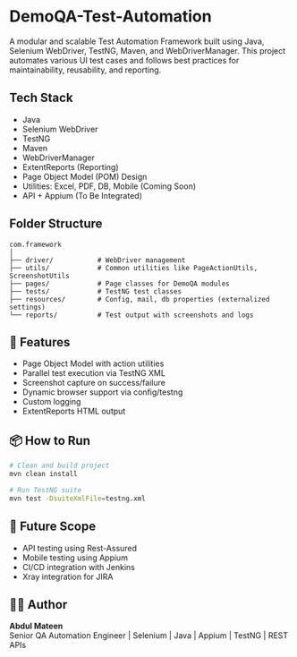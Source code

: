 # DemoQA-Test-Automation

A modular and scalable Test Automation Framework built using Java, Selenium WebDriver, TestNG, Maven, and WebDriverManager. This project automates various UI test cases and follows best practices for maintainability, reusability, and reporting.

## Tech Stack

- Java
- Selenium WebDriver
- TestNG
- Maven
- WebDriverManager
- ExtentReports (Reporting)
- Page Object Model (POM) Design
- Utilities: Excel, PDF, DB, Mobile (Coming Soon)
- API + Appium (To Be Integrated)

## Folder Structure

```
com.framework
│
├── driver/           # WebDriver management
├── utils/            # Common utilities like PageActionUtils, ScreenshotUtils
├── pages/            # Page classes for DemoQA modules
├── tests/            # TestNG test classes
├── resources/        # Config, mail, db properties (externalized settings)
└── reports/          # Test output with screenshots and logs
```

## 🚀 Features

- Page Object Model with action utilities
- Parallel test execution via TestNG XML
- Screenshot capture on success/failure
- Dynamic browser support via config/testng
- Custom logging
- ExtentReports HTML output

## 📦 How to Run

```bash
# Clean and build project
mvn clean install

# Run TestNG suite
mvn test -DsuiteXmlFile=testng.xml
```

## 🔐 Future Scope

- API testing using Rest-Assured
- Mobile testing using Appium
- CI/CD integration with Jenkins
- Xray integration for JIRA

## 👨‍💻 Author

**Abdul Mateen**  
Senior QA Automation Engineer | Selenium | Java | Appium | TestNG | REST APIs